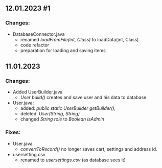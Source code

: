 ## 12.01.2023 #1

### Changes:
- DatabaseConnector.java
  * renamed <i>loadFromFile(int, Class)</i> to loadData(int, Class)
  * code refactor
  * preparation for loading and saving items

## 11.01.2023

### Changes:
- Added UserBuilder.java
  * <i>User build()</i> creates and save user and his data to database
- User.java:
  * added: <i> public static UserBuilder getBuilder(); </i>
  * deleted: <i> User(String, String) </i>
  * changed <i>String role</i> to <i> Boolean isAdmin </i>

### Fixes:
- User.java
  * <i> convertToRecord() </i> no longer saves cart, settings and address id.
- usersetting.csv
  * renamed to <i> usersettings.csv </i> (as database sees it)